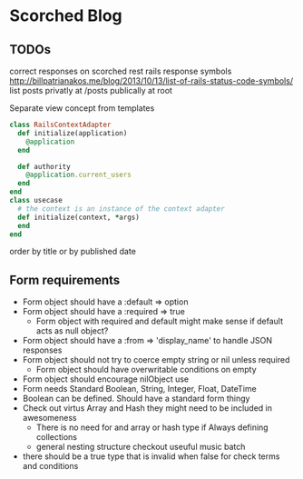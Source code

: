Scorched Blog
=============


## TODOs
correct responses on scorched rest
rails response symbols
http://billpatrianakos.me/blog/2013/10/13/list-of-rails-status-code-symbols/
list posts privatly at /posts
publically at root

Separate view concept from templates

```rb
class RailsContextAdapter
  def initialize(application)
    @application
  end

  def authority
    @application.current_users
  end
end
class usecase
  # the context is an instance of the context adapter
  def initialize(context, *args)
  end
end
```

order by title or by published date

## Form requirements

- Form object should have a :default => option
- Form object should have a :required => true
  - Form object with required and default might make sense if default acts as null object?
- Form object should have a :from => 'display_name' to handle JSON responses
- Form object should not try to coerce empty string or nil unless required
  - Form object should have overwritable conditions on empty
- Form object should encourage nilObject use
- Form needs Standard Boolean, String, Integer, Float, DateTime
- Boolean can be defined. Should have a standard form thingy
- Check out virtus Array and Hash they might need to be included in awesomeness
  - There is no need for and array or hash type if Always defining collections
  - general nesting structure checkout useuful music batch
- there should be a true type that is invalid when false for check terms and conditions
